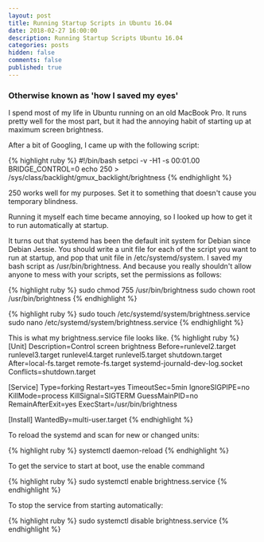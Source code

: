 ```yaml
---
layout: post
title: Running Startup Scripts in Ubuntu 16.04
date: 2018-02-27 16:00:00
description: Running Startup Scripts Ubuntu 16.04
categories: posts
hidden: false
comments: false
published: true
---
```


### Otherwise known as 'how I saved my eyes'

I spend most of my life in Ubuntu running on an old MacBook Pro. It runs pretty well for the most part, but it had the annoying habit of starting up at maximum screen brightness.

After a bit of Googling, I came up with the following script:

{% highlight ruby %}
#!/bin/bash
setpci -v -H1 -s 00:01.00 BRIDGE_CONTROL=0
echo 250 > /sys/class/backlight/gmux_backlight/brightness
{% endhighlight %}


250 works well for my purposes. Set it to something that doesn't cause you temporary blindness.

Running it myself each time became annoying, so I looked up how to get it to run automatically at startup.

It turns out that systemd has been the default init system for Debian since Debian Jessie. You should write a unit file for each of the script you want to run at startup, and pop that unit file in /etc/systemd/system. I saved my bash script as /usr/bin/brightness. And because you really shouldn't allow anyone to mess with your scripts, set the permissions as follows:

{% highlight ruby %}
sudo chmod 755 /usr/bin/brightness
sudo chown root /usr/bin/brightness
{% endhighlight %}

{% highlight ruby %}
sudo touch /etc/systemd/system/brightness.service
sudo nano /etc/systemd/system/brightness.service
{% endhighlight %}


This is what my brightness.service file looks like.
{% highlight ruby %}
[Unit]
Description=Control screen brightness
Before=runlevel2.target runlevel3.target runlevel4.target runlevel5.target shutdown.target
After=local-fs.target remote-fs.target systemd-journald-dev-log.socket
Conflicts=shutdown.target

[Service]
Type=forking
Restart=yes
TimeoutSec=5min
IgnoreSIGPIPE=no
KillMode=process
KillSignal=SIGTERM
GuessMainPID=no
RemainAfterExit=yes
ExecStart=/usr/bin/brightness

[Install]
WantedBy=multi-user.target
{% endhighlight %}


To reload the systemd and scan for new or changed units:

{% highlight ruby %}
systemctl daemon-reload
{% endhighlight %}


To get the service to start at boot, use the enable command

{% highlight ruby %}
sudo systemctl enable brightness.service
{% endhighlight %}


To stop the service from starting automatically:

{% highlight ruby %}
sudo systemctl disable brightness.service
{% endhighlight %}
